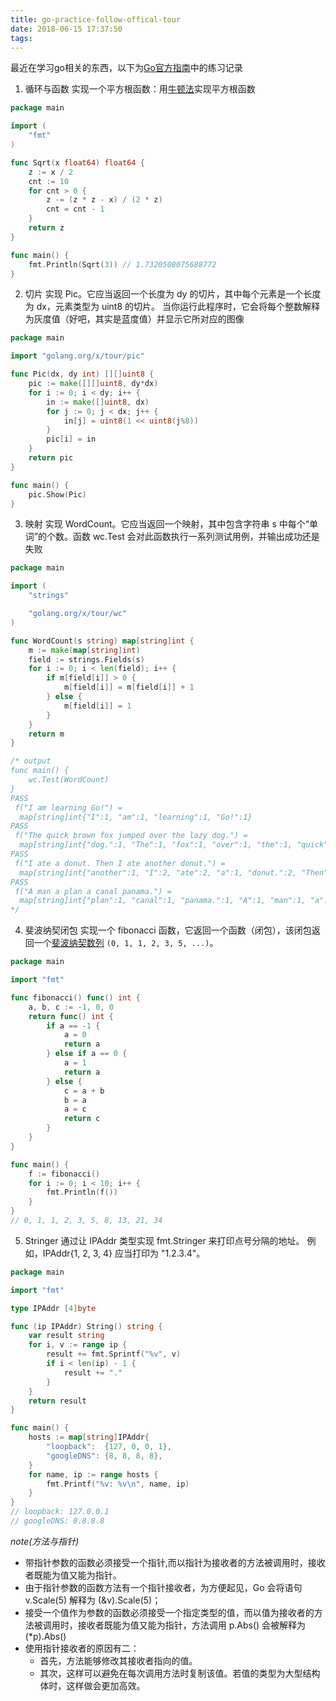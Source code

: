 ```yaml
---
title: go-practice-follow-offical-tour
date: 2018-06-15 17:37:50
tags:
---
```

最近在学习go相关的东西，以下为[Go官方指南](https://tour.go-zh.org/welcome/1)中的练习记录

1. 循环与函数
实现一个平方根函数：用[牛顿法](https://zh.wikipedia.org/wiki/%E7%89%9B%E9%A1%BF%E6%B3%95)实现平方根函数

```go
package main

import (
    "fmt"
)

func Sqrt(x float64) float64 {
    z := x / 2
    cnt := 10
    for cnt > 0 {
        z -= (z * z - x) / (2 * z)
        cnt = cnt - 1
    }
    return z
}

func main() {
    fmt.Println(Sqrt(3)) // 1.7320508075688772
}
```
2. 切片
实现 Pic。它应当返回一个长度为 dy 的切片，其中每个元素是一个长度为 dx，元素类型为 uint8 的切片。
当你运行此程序时，它会将每个整数解释为灰度值（好吧，其实是蓝度值）并显示它所对应的图像

```go
package main

import "golang.org/x/tour/pic"

func Pic(dx, dy int) [][]uint8 {
    pic := make([][]uint8, dy*dx)
    for i := 0; i < dy; i++ {
        in := make([]uint8, dx)
        for j := 0; j < dx; j++ {
            in[j] = uint8(1 << uint8(j%8))
        }
        pic[i] = in
    }
    return pic
}

func main() {
    pic.Show(Pic)
}
```
3. 映射
实现 WordCount。它应当返回一个映射，其中包含字符串 s 中每个“单词”的个数。函数 wc.Test 会对此函数执行一系列测试用例，并输出成功还是失败

```go
package main

import (
    "strings"

    "golang.org/x/tour/wc"
)

func WordCount(s string) map[string]int {
    m := make(map[string]int)
    field := strings.Fields(s)
    for i := 0; i < len(field); i++ {
        if m[field[i]] > 0 {
            m[field[i]] = m[field[i]] + 1
        } else {
            m[field[i]] = 1
        }
    }
    return m
}

/* output
func main() {
    wc.Test(WordCount)
}
PASS
 f("I am learning Go!") =
  map[string]int{"I":1, "am":1, "learning":1, "Go!":1}
PASS
 f("The quick brown fox jumped over the lazy dog.") =
  map[string]int{"dog.":1, "The":1, "fox":1, "over":1, "the":1, "quick":1, "brown":1, "jumped":1, "lazy":1}
PASS
 f("I ate a donut. Then I ate another donut.") =
  map[string]int{"another":1, "I":2, "ate":2, "a":1, "donut.":2, "Then":1}
PASS
 f("A man a plan a canal panama.") =
  map[string]int{"plan":1, "canal":1, "panama.":1, "A":1, "man":1, "a":2}
*/

```
4. 斐波纳契闭包
实现一个 fibonacci 函数，它返回一个函数（闭包），该闭包返回一个[斐波纳契数列](https://zh.wikipedia.org/wiki/%E6%96%90%E6%B3%A2%E9%82%A3%E5%A5%91%E6%95%B0%E5%88%97) `(0, 1, 1, 2, 3, 5, ...)`。

```go
package main

import "fmt"

func fibonacci() func() int {
    a, b, c := -1, 0, 0
    return func() int {
        if a == -1 {
            a = 0
            return a
        } else if a == 0 {
            a = 1
            return a
        } else {
            c = a + b
            b = a
            a = c
            return c
        }
    }
}

func main() {
    f := fibonacci()
    for i := 0; i < 10; i++ {
        fmt.Println(f())
    }
}
// 0, 1, 1, 2, 3, 5, 8, 13, 21, 34
```

<!-- next start https://tour.go-zh.org/methods/9 -->
5. Stringer
通过让 IPAddr 类型实现 fmt.Stringer 来打印点号分隔的地址。
例如，IPAddr{1, 2, 3, 4} 应当打印为 "1.2.3.4"。

```go
package main

import "fmt"

type IPAddr [4]byte

func (ip IPAddr) String() string {
    var result string
    for i, v := range ip {
        result += fmt.Sprintf("%v", v)
        if i < len(ip) - 1 {
            result += "."
        }
    }
    return result
}

func main() {
    hosts := map[string]IPAddr{
        "loopback":  {127, 0, 0, 1},
        "googleDNS": {8, 8, 8, 8},
    }
    for name, ip := range hosts {
        fmt.Printf("%v: %v\n", name, ip)
    }
}
// loopback: 127.0.0.1
// googleDNS: 8.8.8.8
```
_note(方法与指针)_
- 带指针参数的函数必须接受一个指针,而以指针为接收者的方法被调用时，接收者既能为值又能为指针。
- 由于指针参数的函数方法有一个指针接收者，为方便起见，Go 会将语句 v.Scale(5) 解释为 (&v).Scale(5)；
- 接受一个值作为参数的函数必须接受一个指定类型的值，而以值为接收者的方法被调用时，接收者既能为值又能为指针，方法调用 p.Abs() 会被解释为 (*p).Abs()
- 使用指针接收者的原因有二：
  - 首先，方法能够修改其接收者指向的值。
  - 其次，这样可以避免在每次调用方法时复制该值。若值的类型为大型结构体时，这样做会更加高效。